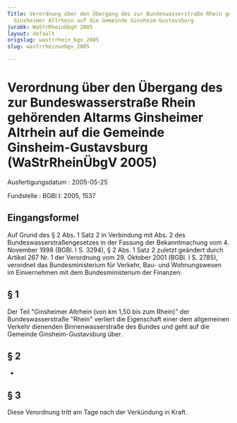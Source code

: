 ```yaml
---
Title: Verordnung über den Übergang des zur Bundeswasserstraße Rhein gehörenden Altarms
  Ginsheimer Altrhein auf die Gemeinde Ginsheim-Gustavsburg
jurabk: WaStrRheinÜbgV 2005
layout: default
origslug: wastrrhein_bgv_2005
slug: wastrrheinuebgv_2005

---
```


# Verordnung über den Übergang des zur Bundeswasserstraße Rhein gehörenden Altarms Ginsheimer Altrhein auf die Gemeinde Ginsheim-Gustavsburg (WaStrRheinÜbgV 2005)

Ausfertigungsdatum
:   2005-05-25

Fundstelle
:   BGBl I: 2005, 1537



## Eingangsformel

Auf Grund des § 2 Abs. 1 Satz 2 in Verbindung mit Abs. 2 des
Bundeswasserstraßengesetzes in der Fassung der Bekanntmachung vom 4.
November 1998 (BGBl. I S. 3294), § 2 Abs. 1 Satz 2 zuletzt geändert
durch Artikel 267 Nr. 1 der Verordnung vom 29. Oktober 2001 (BGBl. I
S. 2785), verordnet das Bundesministerium für Verkehr, Bau- und
Wohnungswesen im Einvernehmen mit dem Bundesministerium der Finanzen:


## § 1

Der Teil "Ginsheimer Altrhein (von km 1,50 bis zum Rhein)" der
Bundeswasserstraße "Rhein" verliert die Eigenschaft einer dem
allgemeinen Verkehr dienenden Binnenwasserstraße des Bundes und geht
auf die Gemeinde Ginsheim-Gustavsburg über.


## § 2

-


## § 3

Diese Verordnung tritt am Tage nach der Verkündung in Kraft.


